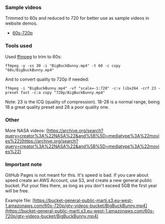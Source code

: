 ### Sample videos
Trimmed to 60s and reduced to 720 for better use as sample videos in website demos.
- [60s-720p](./60s-720p)

### Tools used
Used [ffmpeg](https://ffmpeg.org/download.html) to trim to 60s:
```
ffmpeg -y -ss 30 -i "BigBuckBunny.mp4" -t 60 -c copy "60s/BigBuckBunny.mp4"
```
And to convert quality to 720p if needed:
```
ffmpeg -i "BigBuckBunny.mp4" -vf "scale=-1:720" -c:v libx264 -crf 23 -preset fast -c:a copy "720p/BigBuckBunny.mp4"
```
Note: 23 is the ICQ (quality of compression). 18-28 is a normal range, being 18 a great quality preset and 28 a poor quality one.
### Other
More NASA videos: [https://archive.org/search?query=creator%3A%22NASA%22&and%5B%5D=mediatype%3A%22movies%22](https://archive.org/search?query=creator%3A%22NASA%22&and%5B%5D=mediatype%3A%22movies%22)
### Important note
GitHub Pages is not meant for this. It's speed is bad. If you care about speed create an AWS Account, use S3, and create a new general public bucket. Put your files there, as long as you don't exceed 5GB the first year will be free.

Example file: [https://bucket-general-public-marti.s3.eu-west-1.amazonaws.com/60s-720p/gtv-videos-bucket/BigBuckBunny.mp4](https://bucket-general-public-marti.s3.eu-west-1.amazonaws.com/60s-720p/gtv-videos-bucket/BigBuckBunny.mp4)
